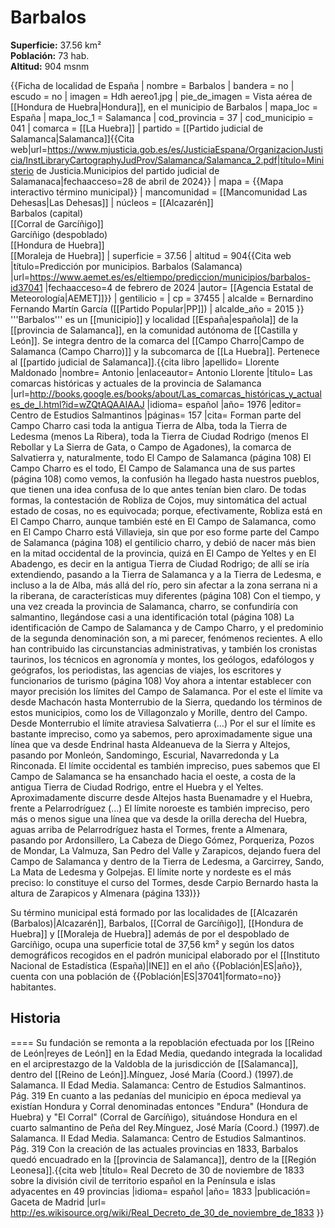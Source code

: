 # Barbalos

**Superficie:** 37.56 km²  
**Población:** 73 hab.  
**Altitud:** 904 msnm  

{{Ficha de localidad de España
| nombre = Barbalos
| bandera = no
| escudo = no
| imagen = Hdh aereo1.jpg
| pie_de_imagen = Vista aérea de [[Hondura de Huebra|Hondura]], en el municipio de Barbalos
| mapa_loc = España
| mapa_loc_1 = Salamanca
| cod_provincia = 37
| cod_municipio = 041
| comarca = [[La Huebra]]
| partido = [[Partido judicial de Salamanca|Salamanca]]<ref name=mj>{{Cita web|url=https://www.mjusticia.gob.es/es/JusticiaEspana/OrganizacionJusticia/InstLibraryCartographyJudProv/Salamanca/Salamanca_2.pdf|título=Ministerio de Justicia.Municipios del partido judicial de Salamanaca|fechaacceso=28 de abril de 2024}}</ref>
| mapa = {{Mapa interactivo término municipal}}
| mancomunidad = [[Mancomunidad Las Dehesas|Las Dehesas]]
| núcleos = [[Alcazarén]]<br/>Barbalos (capital)<br/>[[Corral de Garcíñigo]]<br/>Garcíñigo (despoblado)<br/>[[Hondura de Huebra]]<br/>[[Moraleja de Huebra]]
| superficie = 37.56
| altitud = 904<ref>{{Cita web |título=Predicción por municipios. Barbalos (Salamanca) |url=https://www.aemet.es/es/eltiempo/prediccion/municipios/barbalos-id37041 |fechaacceso=4 de febrero de 2024 |autor= [[Agencia Estatal de Meteorología|AEMET]]}}</ref>
| gentilicio = 
| cp = 37455
| alcalde = Bernardino Fernando Martín García ([[Partido Popular|PP]])
| alcalde_año = 2015
}}
'''Barbalos''' es un [[municipio]] y localidad [[España|española]] de la [[provincia de Salamanca]], en la comunidad autónoma de [[Castilla y León]]. Se integra dentro de la comarca del [[Campo Charro|Campo de Salamanca (Campo Charro)]] y la subcomarca de [[La Huebra]]. Pertenece al [[partido judicial de Salamanca]].<ref name="ref_duplicada_1">{{cita libro |apellido= Llorente Maldonado |nombre= Antonio |enlaceautor= Antonio Llorente |título= Las comarcas históricas y actuales de la provincia de Salamanca |url=http://books.google.es/books/about/Las_comarcas_históricas_y_actuales_de_l.html?id=wZQtAQAAIAAJ |idioma= español |año= 1976 |editor= Centro de Estudios Salmantinos |páginas= 157 |cita= Forman parte del Campo Charro casi toda la antigua Tierra de Alba, toda la Tierra de Ledesma (menos La Ribera), toda la Tierra de Ciudad Rodrigo (menos El Rebollar y La Sierra de Gata, o Campo de Agadones), la comarca de Salvatierra y, naturalmente, todo El Campo de Salamanca (página 108) El Campo Charro es el todo, El Campo de Salamanca una de sus partes (página 108) como vemos, la confusión ha llegado hasta nuestros pueblos, que tienen una idea confusa de lo que antes tenían bien claro. De todas formas, la contestación de Robliza de Cojos, muy sintomática del actual estado de cosas, no es equivocada; porque, efectivamente, Robliza está en El Campo Charro, aunque también esté en El Campo de Salamanca, como en El Campo Charro está Villavieja, sin que por eso forme parte del Campo de Salamanca (página 108) el gentilicio charro, y debió de nacer más bien en la mitad occidental de la provincia, quizá en El Campo de Yeltes y en El Abadengo, es decir en la antigua Tierra de Ciudad Rodrigo; de allí se iría extendiendo, pasando a la Tierra de Salamanca y a la Tierra de Ledesma, e incluso a la de Alba, más allá del río, pero sin afectar a la zona serrana ni a la riberana, de características muy diferentes (página 108) Con el tiempo, y una vez creada la provincia de Salamanca, charro, se confundiría con salmantino, llegándose casi a una identificación total (página 108) La identificación de Campo de Salamanca y de Campo Charro, y el predominio de la segunda denominación son, a mi parecer, fenómenos recientes. A ello han contribuido las circunstancias administrativas, y también los cronistas taurinos, los técnicos en agronomía y montes, los geólogos, edafólogos y geógrafos, los periodistas, las agencias de viajes, los escritores y funcionarios de turismo (página 108) Voy ahora a intentar establecer con mayor precisión los límites del Campo de Salamanca. Por el este el límite va desde Machacón hasta Monterrubio de la Sierra, quedando los términos de estos municipios, como los de Villagonzalo y Morille, dentro del Campo. Desde Monterrubio el límite atraviesa Salvatierra (…) Por el sur el límite es bastante impreciso, como ya sabemos, pero aproximadamente sigue una línea que va desde Endrinal hasta Aldeanueva de la Sierra y Altejos, pasando por Monleón, Sandomingo, Escurial, Navarredonda y La Rinconada. El límite occidental es también impreciso, pues sabemos que El Campo de Salamanca se ha ensanchado hacia el oeste, a costa de la antigua Tierra de Ciudad Rodrigo, entre el Huebra y el Yeltes. Aproximadamente discurre desde Altejos hasta Buenamadre y el Huebra, frente a Pelarrodríguez (...) El límite noroeste es también impreciso, pero más o menos sigue una línea que va desde la orilla derecha del Huebra, aguas arriba de Pelarrodríguez hasta el Tormes, frente a Almenara, pasando por Ardonsillero, La Cabeza de Diego Gómez, Porqueriza, Pozos de Mondar, La Valmuza, San Pedro del Valle y Zarapicos, dejando fuera del Campo de Salamanca y dentro de la Tierra de Ledesma, a Garcirrey, Sando, La Mata de Ledesma y Golpejas. El límite norte y nordeste es el más preciso: lo constituye el curso del Tormes, desde Carpio Bernardo hasta la altura de Zarapicos y Almenara (página 133)}}</ref>

Su término municipal está formado por las localidades de [[Alcazarén (Barbalos)|Alcazarén]], Barbalos, [[Corral de Garcíñigo]], [[Hondura de Huebra]] y [[Moraleja de Huebra]] además de por el despoblado de Garcíñigo, ocupa una superficie total de 37,56&nbsp;km² y según los datos demográficos recogidos en el padrón municipal elaborado por el [[Instituto Nacional de Estadística (España)|INE]] en el año {{Población|ES|año}}, cuenta con una población de {{Población|ES|37041|formato=no}} habitantes.

## Historia

====
Su fundación se remonta a la repoblación efectuada por los [[Reino de León|reyes de León]] en la Edad Media, quedando integrada la localidad en el arciprestazgo de la Valdobla de la jurisdicción de [[Salamanca]], dentro del [[Reino de León]].<ref name="Mínguez_1">Mínguez, José María (Coord.) (1997).de Salamanca. II Edad Media. Salamanca: Centro de Estudios Salmantinos. Pág. 319</ref> En cuanto a las pedanías del municipio en época medieval ya existían Hondura y Corral denominadas entonces "Endura" (Hondura de Huebra) y "El Corral" (Corral de Garcíñigo), situándose Hondura en el cuarto salmantino de Peña del Rey.<ref name="Mínguez_1">Mínguez, José María (Coord.) (1997).de Salamanca. II Edad Media. Salamanca: Centro de Estudios Salmantinos. Pág. 319</ref> Con la creación de las actuales provincias en 1833, Barbalos quedó encuadrado en la [[provincia de Salamanca]], dentro de la [[Región Leonesa]].<ref>{{cita web |título= Real Decreto de 30 de noviembre de 1833 sobre la división civil de territorio español en la Península e islas adyacentes en 49 provincias |idioma= español |año= 1833 |publicación= Gaceta de Madrid |url= http://es.wikisource.org/wiki/Real_Decreto_de_30_de_noviembre_de_1833 }}</ref>